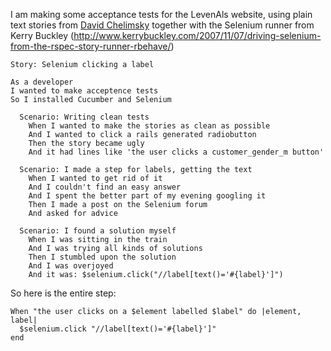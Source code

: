 I am making some acceptance tests for the LevenAls website, using plain text stories from [David Chelimsky](http://blog.davidchelimsky.net/articles/2007/10/25/plain-text-stories-part-iii) together with the Selenium runner from  Kerry Buckley (http://www.kerrybuckley.com/2007/11/07/driving-selenium-from-the-rspec-story-runner-rbehave/)

    Story: Selenium clicking a label

    As a developer
    I wanted to make acceptence tests
    So I installed Cucumber and Selenium

      Scenario: Writing clean tests
        When I wanted to make the stories as clean as possible
        And I wanted to click a rails generated radiobutton
        Then the story became ugly
        And it had lines like 'the user clicks a customer_gender_m button'

      Scenario: I made a step for labels, getting the text
        When I wanted to get rid of it
        And I couldn't find an easy answer
        And I spent the better part of my evening googling it
        Then I made a post on the Selenium forum
        And asked for advice

      Scenario: I found a solution myself
        When I was sitting in the train
        And I was trying all kinds of solutions
        Then I stumbled upon the solution
        And I was overjoyed
        And it was: $selenium.click("//label[text()='#{label}']")

So here is the entire step:

    When "the user clicks on a $element labelled $label" do |element, label|
      $selenium.click "//label[text()='#{label}']"
    end
